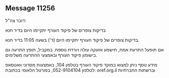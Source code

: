 ## Message 11256

דובר צה"ל:

בדיקות צופרים של פיקוד העורף יתקיימו היום בדיר חנא

בדיקות צופרים של פיקוד העורף יתקיימו היום (ד') בשעה 11:05 בדיר חנא.

אם תופעל התרעת אמת, תישמע אזעקה עולה ויורדת נוספת.
במקביל, תופץ התרעה גם בישומון פיקוד העורף ובאמצעי ההתרעה משלימים.

מידע נוסף ניתן למצוא במוקד פיקוד העורף בטלפון 104, באמצעות מסרוני וואטסאפ לטלפון 052-9104104, בפורטל הלאומי בכתובת: oref.org.il וברשתות החברתיות


